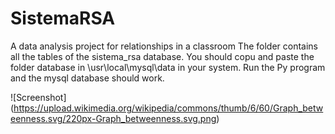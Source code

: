 # SistemaRSA
A data analysis project for relationships in a classroom
The folder contains all the tables of the sistema_rsa database. You should copu and paste the folder database in \usr\local\mysql\data in your system.
Run the Py program and the mysql database should work.



![Screenshot]\(https://upload.wikimedia.org/wikipedia/commons/thumb/6/60/Graph_betweenness.svg/220px-Graph_betweenness.svg.png) 
